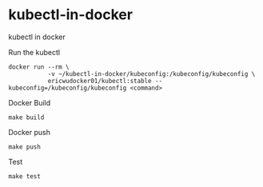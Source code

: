 # kubectl-in-docker
kubectl in docker 

Run the kubectl

    docker run --rm \
               -v ~/kubectl-in-docker/kubeconfig:/kubeconfig/kubeconfig \
               ericwudocker01/kubectl:stable --kubeconfig=/kubeconfig/kubeconfig <command>
               

Docker Build

    make build
   
Docker push

    make push
   
Test

    make test
   
   
